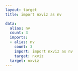 ```yaml
---
layout: target
title: import nxviz as nv

data:
  alias: nv
  count: 3
  imports:
  - alias: nv
    count: 3
    import: import nxviz as nv
    target: nxviz
  target: nxviz
---
```

